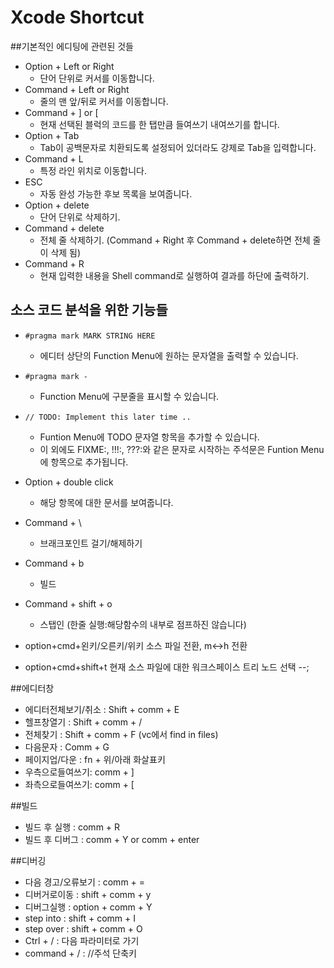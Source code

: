 # Xcode Shortcut

##기본적인 에디팅에 관련된 것들

- Option + Left or Right
	- 단어 단위로 커서를 이동합니다.
- Command + Left or Right
	- 줄의 맨 앞/뒤로 커서를 이동합니다.
- Command + ] or [
	- 현재 선택된 블럭의 코드를 한 탭만큼 들여쓰기 내여쓰기를 합니다.
-  Option + Tab
	- Tab이 공백문자로 치환되도록 설정되어 있더라도 강제로 Tab을 입력합니다.
- Command + L
	- 특정 라인 위치로 이동합니다.
- ESC
	- 자동 완성 가능한 후보 목록을 보여줍니다.
- Option + delete
	- 단어 단위로 삭제하기.
- Command + delete
	- 전체 줄 삭제하기. (Command + Right 후 Command + delete하면 전체 줄이 삭제 됨)
- Command + R
	- 현재 입력한 내용을 Shell command로 실행하여 결과를 하단에 출력하기.


## 소스 코드 분석을 위한 기능들

- `#pragma mark MARK STRING HERE`
	- 에디터 상단의 Function Menu에 원하는 문자열을 출력할 수 있습니다.
- `#pragma mark -`
	- Function Menu에 구분줄을 표시할 수 있습니다.
- `// TODO: Implement this later time ..`
	- Funtion Menu에 TODO 문자열 항목을 추가할 수 있습니다. 
	- 이 외에도 FIXME:, !!!:, ???:와 같은 문자로 시작하는 주석문은 Funtion Menu에 항목으로 추가됩니다.
- Option + double click
	- 해당 항목에 대한 문서를 보여줍니다.

- Command + \ 
	- 브래크포인트 걸기/해제하기
- Command + b 
	- 빌드
- Command + shift + o 
	- 스탭인 (한줄 실행:해당함수의 내부로 점프하진 않습니다)

- option+cmd+왼키/오른키/위키 소스 파일 전환, m<->h 전환
- option+cmd+shift+t 현재 소스 파일에 대한 워크스페이스 트리 노드 선택 --;

##에디터창
- 에디터전체보기/취소 : Shift + comm + E
- 헬프창열기 : Shift + comm + /
- 전체찾기 : Shift + comm + F (vc에서 find in files)
- 다음문자 : Comm + G
- 페이지업/다운 : fn + 위/아래 화살표키
- 우측으로들여쓰기: comm + ]
- 좌측으로들여쓰기: comm + [

##빌드
- 빌드 후 실행 : comm + R
- 빌드 후 디버그 : comm + Y or comm + enter

##디버깅
- 다음 경고/오류보기 : comm + =
- 디버거로이동 : shift + comm + y
- 디버그실행 : option + comm + Y
- step into : shift + comm + I
- step over : shift + comm + O
- Ctrl + / : 다음 파라미터로 가기
- command + / : //주석 단축키 